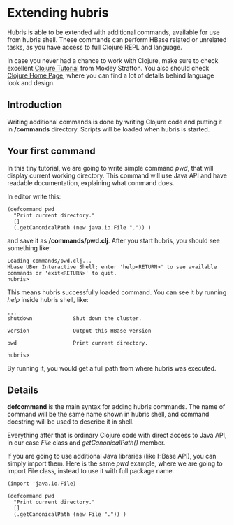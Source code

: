 # Extending hubris

Hubris is able to be extended with additional commands, available for use from
hubris shell. These commands can perform HBase related or unrelated tasks, as you have
access to full Clojure REPL and language.

In case you never had a chance to work with Clojure, make sure to check excellent
[Clojure Tutorial](http://www.moxleystratton.com/article/clojure/for-non-lisp-programmers) from Moxley Stratton.
You also should check [Clojure Home Page](http://clojure.org), where you can find a lot of details behind language
look and design.

## Introduction

Writing additional commands is done by writing Clojure code and putting it in **<hubris-dir>/commands** directory. Scripts
will be loaded when hubris is started.

## Your first command

In this tiny tutorial, we are going to write simple command _pwd_, that will display current working directory. This command
will use Java API and have readable documentation, explaining what command does.

In editor write this:

    (defcommand pwd
      "Print current directory."
      []
      (.getCanonicalPath (new java.io.File ".")) )

and save it as **<hubris-dir>/commands/pwd.clj**. After you start hubris, you should see something like:

    Loading commands/pwd.clj...
    Hbase UBer Interactive Shell; enter 'help<RETURN>' to see available commands or 'exit<RETURN>' to quit.
    hubris> 

This means hubris successfully loaded command. You can see it by running _help_ inside hubris shell, like:

    ...
    shutdown             Shut down the cluster.

    version              Output this HBase version

    pwd                  Print current directory.

    hubris> 

By running it, you would get a full path from where hubris was executed.

## Details

**defcommand** is the main syntax for adding hubris commands. The name of command will be the same name shown in hubris
shell, and command docstring will be used to describe it in shell.

Everything after that is ordinary Clojure code with direct access to Java API, in our case _File_ class and _getCanonicalPath()_ member.

If you are going to use additional Java libraries (like HBase API), you can simply import them. Here is the same _pwd_ example, where 
we are going to import File class, instead to use it with full package name.

    (import 'java.io.File)

    (defcommand pwd
      "Print current directory."
      []
      (.getCanonicalPath (new File ".")) )

